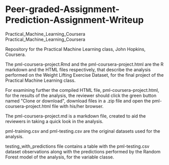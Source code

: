 # Peer-graded-Assignment-Prediction-Assignment-Writeup
Practical_Machine_Learning_Coursera
Practical_Machine_Learning_Coursera

Repository for the Practical Machine Learning class, John Hopkins, Coursera.

The pml-coursera-project.Rmd and the pml-coursera-project.html are the R markdown and the HTML files respectively, that describe the analysis performed on the Weight Lifting Exercise Dataset, for the final project of the Practical Machine Learning class.

For examining further the compiled HTML file, pml-coursera-project.html, for the results of the analysis, the reviewer should click the green button named "Clone or download", download files in a .zip file and open the pml-coursera-project.html file with his/her browser.

The pml-coursera-project.md is a markdown file, created to aid the reviewers in taking a quick look in the analysis.

pml-training.csv and pml-testing.csv are the original datasets used for the analysis.

testing_with_predictions file contains a table with the pml-testing.csv dataset observations along with the predictions performed by the Random Forest model of the analysis, for the variable classe.
